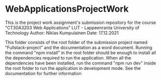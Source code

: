 # WebApplicationsProjectWork
This is the project work assignment's submission repository for the course "CT30A3203 Web Applications" LUT - Lappeenranta University of Technology
Author: Niklas Kumpulainen
Date: 17.12.2021

This folder consists of the root folder of the submission project named "Fullstack-project" and the documentation as a word document. Running the command "npm install" in the root folder should be enough to install all the dependencies required to run the application. When all the dependencies have been installed, run the command "npm run dev" inside the root folder to run the application in development mode. See the documentation for further information
